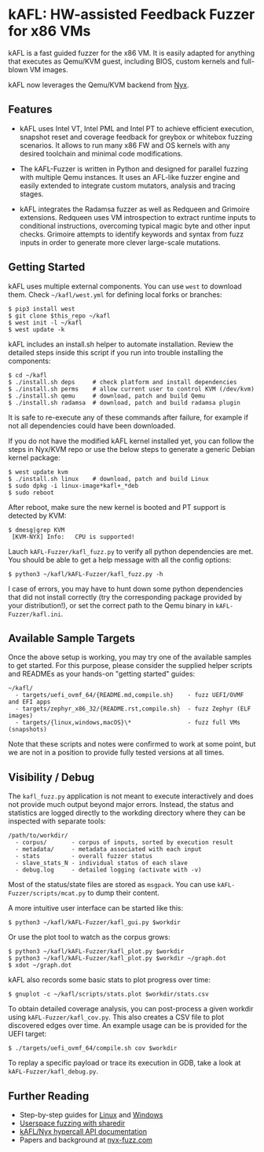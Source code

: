 # kAFL: HW-assisted Feedback Fuzzer for x86 VMs

kAFL is a fast guided fuzzer for the x86 VM. It is easily adapted for anything
that executes as Qemu/KVM guest, including BIOS, custom kernels and full-blown
VM images.

kAFL now leverages the Qemu/KVM backend from [Nyx](https://nyx-fuzz.com).

## Features

- kAFL uses Intel VT, Intel PML and Intel PT to achieve efficient execution,
  snapshot reset and coverage feedback for greybox or whitebox fuzzing scenarios.
  It allows to run many x86 FW and OS kernels with any desired toolchain and
  minimal code modifications.

- The kAFL-Fuzzer is written in Python and designed for parallel fuzzing with
  multiple Qemu instances. It uses an AFL-like fuzzer engine and easily extended
  to integrate custom mutators, analysis and tracing stages.

- kAFL integrates the Radamsa fuzzer as well as Redqueen and Grimoire extensions.
  Redqueen uses VM introspection to extract runtime inputs to conditional
  instructions, overcoming typical magic byte and other input checks.  Grimoire
  attempts to identify keywords and syntax from fuzz inputs in order to generate
  more clever large-scale mutations.


## Getting Started

kAFL uses multiple external components. You can use `west` to download them.
Check `~/kafl/west.yml` for defining local forks or branches:

```
$ pip3 install west
$ git clone $this_repo ~/kafl
$ west init -l ~/kafl
$ west update -k
```

kAFL includes an install.sh helper to automate installation. Review the detailed
steps inside this script if you run into trouble installing the components:

```
$ cd ~/kafl
$ ./install.sh deps     # check platform and install dependencies
$ ./install.sh perms    # allow current user to control KVM (/dev/kvm)
$ ./install.sh qemu     # download, patch and build Qemu
$ ./install.sh radamsa  # download, patch and build radamsa plugin
```

It is safe to re-execute any of these commands after failure,
for example if not all dependencies could have been downloaded.


If you do not have the modified kAFL kernel installed yet, you can follow the
steps in Nyx/KVM repo or use the below steps to generate a generic Debian kernel
package:

```
$ west update kvm
$ ./install.sh linux    # download, patch and build Linux
$ sudo dpkg -i linux-image*kafl+_*deb
$ sudo reboot
```

After reboot, make sure the new kernel is booted and PT support is detected by KVM:

```
$ dmesg|grep KVM
 [KVM-NYX] Info:   CPU is supported!
```

Lauch `kAFL-Fuzzer/kafl_fuzz.py` to verify all python dependencies are met. You
should be able to get a help message with all the config options:

```
$ python3 ~/kafl/kAFL-Fuzzer/kafl_fuzz.py -h
```

I case of errors, you may have to hunt down some python dependencies that did
not install correctly (try the corresponding package provided by your
distribution!), or set the correct path to the Qemu binary in
`kAFL-Fuzzer/kafl.ini`.


## Available Sample Targets

Once the above setup is working, you may try one of the available samples to get
started. For this purpose, please consider the supplied helper scripts and
READMEs as your hands-on "getting started" guides:

```
~/kafl/
  - targets/uefi_ovmf_64/{README.md,compile.sh}    - fuzz UEFI/OVMF and EFI apps
  - targets/zephyr_x86_32/{README.rst,compile.sh}  - fuzz Zephyr (ELF images)
  - targets/{linux,windows,macOS}\*                - fuzz full VMs (snapshots)
```

Note that these scripts and notes were confirmed to work at some point, but we
are not in a position to provide fully tested versions at all times.

## Visibility / Debug

The `kafl_fuzz.py` application is not meant to execute interactively and does not
provide much output beyond major errors. Instead, the status and statistics are
logged directly to the workding directory where they can be inspected with
separate tools:

```
/path/to/workdir/
  - corpus/       - corpus of inputs, sorted by execution result
  - metadata/     - metadata associated with each input
  - stats         - overall fuzzer status
  - slave_stats_N - individual status of each slave
  - debug.log     - detailed logging (activate with -v)
```

Most of the status/state files are stored as `msgpack`. You can use
`kAFL-Fuzzer/scripts/mcat.py` to dump their content.

A more intuitive user interface can be started like this:

```
$ python3 ~/kafl/kAFL-Fuzzer/kafl_gui.py $workdir
```

Or use the plot tool to watch as the corpus grows:

```
$ python3 ~/kafl/kAFL-Fuzzer/kafl_plot.py $workdir
$ python3 ~/kafl/kAFL-Fuzzer/kafl_plot.py $workdir ~/graph.dot
$ xdot ~/graph.dot
```

kAFL also records some basic stats to plot progress over time:

```
$ gnuplot -c ~/kafl/scripts/stats.plot $workdir/stats.csv
```

To obtain detailed coverage analysis, you can post-process a given workdir using
`kAFL-Fuzzer/kafl_cov.py`. This also creates a CSV file to plot discovered edges
over time. An example usage can be is provided for the UEFI target:

```
$ ./targets/uefi_ovmf_64/compile.sh cov $workdir
```

To replay a specific payload or trace its execution in GDB, take a look at
`kAFL-Fuzzer/kafl_debug.py`.


## Further Reading

* Step-by-step guides for [Linux](docs/linux_tutorial.md) and [Windows](docs/windows_tutorial.md)
* [Userspace fuzzing with sharedir](docs/sharedir_tutorial.md)
* [kAFL/Nyx hypercall API documentation](docs/hypercall_api.md)
* Papers and background at [nyx-fuzz.com](https://nyx-fuzz.com)

